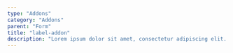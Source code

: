 ```yaml
---
type: "Addons"
category: "Addons"
parent: "Form"
title: "label-addon"
description: "Lorem ipsum dolor sit amet, consectetur adipiscing elit. Nunc tempus laoreet leo sit amet iaculis."
---
```


<demo>
  <demovanilla src="vanilla/addons/form/label-addon">
  </demovanilla>
</demo>
